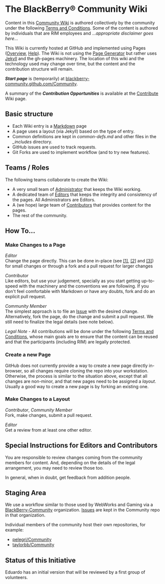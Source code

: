 # The BlackBerry&reg; Community Wiki

<!-- temporarily removed
[Community Wiki](http://blackberry.github.com/Community)
-->
Content in this
[Community Wiki](http://blackberry-community.github.com/Community)
is authored collectively by the community under the following [Terms and Conditions](TBD).
Some of the content is authored by individuals that are RIM employees and
..._appropriate disclaimer goes here_...

This Wiki is currently hosted at GitHub and implemented using Pages
([Overview](http://pages.github.com/), [Help](http://help.github.com/pages/)).
The Wiki is not using the [Page Generator](https://github.com/blog/1081-instantly-beautiful-project-pages)
but rather uses [Jekyll](http://github.com/mojombo/jekyll/) and the gh-pages machinery.
The location of this wiki and the technology used may change over time, but the content and the contribution structure
will remain.

<!-- temporarily removed
[blackberry.github.com/Community](http://blackberry.github.com/Community)
-->
**_Start page_** is (temporarily) at
[blackberry-community.github.com/Community](http://blackberry-community.github.com/Community).

A summary of the **_Contribution Opportunities_** is available at the
[Contribute](http://blackberry-community.github.com/Community/other/Contribute.html) Wiki page.

## Basic structure

* Each Wiki entry is a [Markdown](http://daringfireball.net/projects/markdown/) page
* A page uses a layout (via Jekyll) based on the type of entry.
* Common definitions are kept in *common-defs.md* and other files in the *_includes* directory.
* GitHub issues are used to track requests.
* Git Forks are used to implement workflow (and to try new features).

## Teams / Roles

The following teams collaborate to create the Wiki:

* A very small team of [Administrator](TBD) that keeps the Wiki working.
* A dedicated team of [Editors](TBD) that keeps the integrity and consistency of the pages.   All Administrators are Editors.
* A (we hope) large team of [Contributors](TBD) that provides content for the pages.
* The rest of the community.

## How To...

### Make Changes to a Page

*Editor*  
Change the page directly. This can be done in-place
(see
[[1]](https://github.com/blog/143-inline-file-editing),
[[2]](https://github.com/blog/844-forking-with-the-edit-button)
and [[3]](https://github.com/blog/905-edit-like-an-ace))
for small changes or through a fork and a pull request for larger changes

*Contributor*  
Like editors, but use your judgement, specially as you start getting up-to-speed with the machinery and the conventions we are
following.
If you don't feel comfortable with Markdown
or have any doubts, fork and do an explicit pull request.

*Community Member*  
The simplest approach is to file an [Issue](https://github.com/blackberry/Community/issues) with the desired change.
Alternatively, fork the page, do the change and submit a pull request.
We still need to finalize the legal details (see note below).

*Legal Note* - All contributions will be done under the following [Terms and Conditions](TBD), whose
main goals are to ensure that the content can be reused and that the participants (including RIM) are
legally protected.
 
### Create a new Page

GitHub does not currently provide a way to create a
new page directly in-browser, so all changes require cloning the repo into your
workstation.  Otherwise, the process is similar to the situation above, except that all changes are non-minor,
and that new pages need to be assigned a _layout_.
Usually a good way to create a new page is by forking an existing one.


### Make Changes to a Layout

*Contributor*, *Community Member*  
Fork, make changes, submit a pull request.

*Editor*  
Get a review from at least one other editor.

## Special Instructions for Editors and Contributors

You are responsible to review changes coming from the community members for content.
And, depending on the details of the legal arrangement, you may need to review those too.

In general, when in doubt, get feedback from addition people.

## Staging Area

We use a workflow similar to those used by WebWorks and Gaming via a
[BlackBerry-Community](https://github.com/blackberry-community) organization.
[Issues](https://github.com/pelegri/Community/issues)
are kept in the Community repo in that organization.

Individual members of the community host their own repositories, for example:

 * [pelegri/Community](http://github.com/pelegri/Community)
 * [taylorbb/Community](http://github.com/taylortbb/Community)


## Status of this Initiative

Eduardo has an initial version that will be reviewed by a first group of volunteers.

